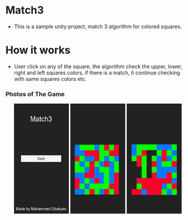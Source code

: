 # Match3
* This is a sample unity project, match 3 algorithm for colored squares.

# How it works
* User click on any of the square, the algorithm check the upper, lower, right and left squares colors, if there is a match, it continue 
checking with same squares colors etc.

### Photos of The Game
<p align="center">
 <img src="./images/1.png" width="150" height="300"> <img src="./images/2.png" width="150" height="300"> <img src="./images/3.png" width="150" height="300">
</p>
